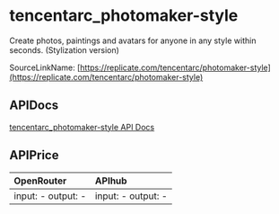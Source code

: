 # tencentarc_photomaker-style

Create photos, paintings and avatars for anyone in any style within seconds. (Stylization version)

SourceLinkName: [https://replicate.com/tencentarc/photomaker-style](https://replicate.com/tencentarc/photomaker-style)

## APIDocs

[tencentarc_photomaker-style API Docs](../apis/tencentarc_photomaker-style.md)

## APIPrice

| OpenRouter | APIhub |
|:---|:---|
| input: - output: - | input: - output: - |
